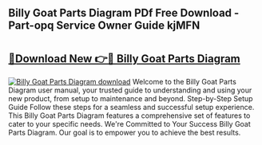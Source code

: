 ## Billy Goat Parts Diagram PDf Free Download - Part-opq Service Owner Guide kjMFN

# <h2><a href="http://dfm7k4l.blite.top/?on=Billy+Goat+Parts+Diagram">🔗Download New 👉🔴 Billy Goat Parts Diagram</a></h2>

[![Billy Goat Parts Diagram download](https://i.imgur.com/lujVjoI.png)](http://dfm7k4l.blite.top/?on=Billy+Goat+Parts+Diagram)
Welcome to the Billy Goat Parts Diagram user manual, your trusted guide to understanding and using your new product, from setup to maintenance and beyond. Step-by-Step Setup Guide Follow these steps for a seamless and successful setup experience. This Billy Goat Parts Diagram features a comprehensive set of features to cater to your specific needs. We're Committed to Your Success Billy Goat Parts Diagram. Our goal is to empower you to achieve the best results.
